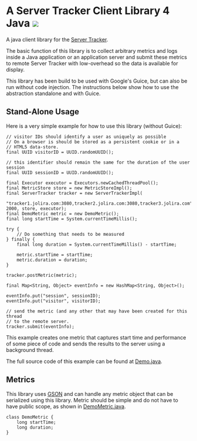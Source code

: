 A Server Tracker Client Library 4 Java [<img src="https://secure.travis-ci.org/jolira/server-tracker-4j.png" />](http://travis-ci.org/#!/jolira/server-tracker-4j)
======================================

A java client library for the [Server Tracker](http://github.com/jolira/server-tracker).

The basic function of this library is to collect arbitrary metrics and logs inside a
Java application or an application server and submit these metrics to remote  Server
Tracker with low-overhead so the data is available for display.

This library has been build to be used with Google's Guice, but can also be run
without code injection. The instructions below show how to use the abstraction
standalone and with Guice.

Stand-Alone Usage
-----------------

Here is a very simple example for how to use this library (without Guice):

```
// visitor IDs should identify a user as uniquely as possible
// On a browser is should be stored as a persistent cookie or in a
// HTML5 data-store.
final UUID visitorID = UUID.randomUUID();

// this identifier should remain the same for the duration of the user session
final UUID sessionID = UUID.randomUUID();

final Executor executor = Executors.newCachedThreadPool();
final MetricStore store = new MetricStoreImpl();
final ServerTracker tracker = new ServerTrackerImpl(
        "tracker1.jolira.com:3080,tracker2.jolira.com:3080,tracker3.jolira.com", 2000, store, executor);
final DemoMetric metric = new DemoMetric();
final long startTime = System.currentTimeMillis();

try {
    // Do something that needs to be measured
} finally {
    final long duration = System.currentTimeMillis() - startTime;

    metric.startTime = startTime;
    metric.duration = duration;
}

tracker.postMetric(metric);

final Map<String, Object> eventInfo = new HashMap<String, Object>();

eventInfo.put("session", sessionID);
eventInfo.put("visitor", visitorID);

// send the metric (and any other that may have been created for this thread
// to the remote server.
tracker.submit(eventInfo);
```

This example creates one metric that captures start time and performance of
some piece of code and sends the results to the server using a background
thread.

The full source code of this example can be found at
[Demo.java](http://raw.github.com/jolira/server-tracker-4j/master/src/test/java/com/jolira/st4j/impl/Demo.java).

Metrics
-------

This library uses [GSON](http://code.google.com/p/google-gson/) and can handle any metric object that can be serialized
using this library. Metric should be simple and do not have to have public scope, as shown in
[DemoMetric.java](http://raw.github.com/jolira/server-tracker-4j/master/src/test/java/com/jolira/st4j/impl/DemoMetric.java).

```
class DemoMetric {
    long startTime;
    long duration;
}
```
